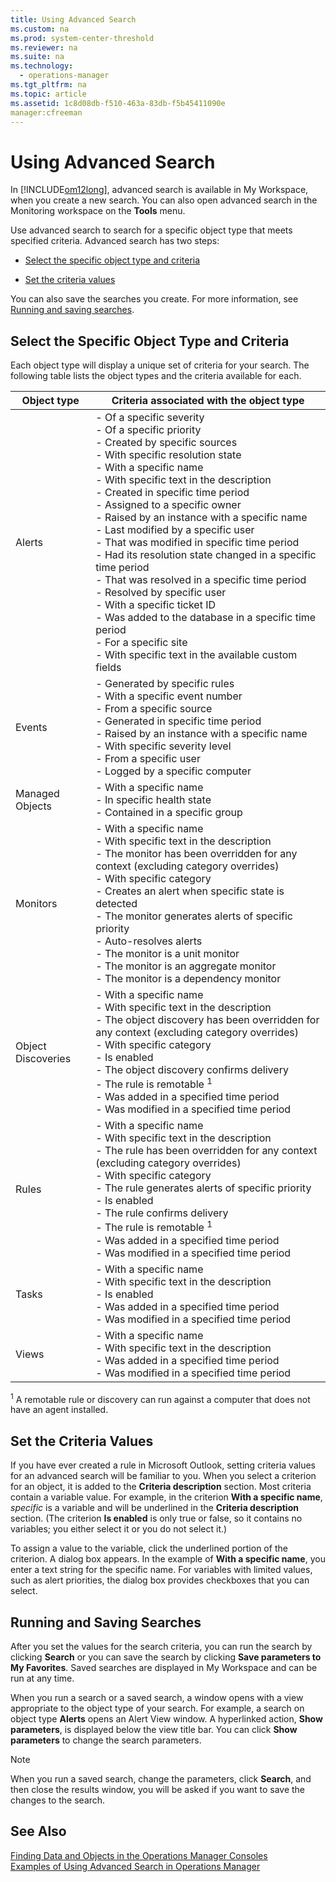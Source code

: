 ```yaml
---
title: Using Advanced Search
ms.custom: na
ms.prod: system-center-threshold
ms.reviewer: na
ms.suite: na
ms.technology: 
  - operations-manager
ms.tgt_pltfrm: na
ms.topic: article
ms.assetid: 1c8d08db-f510-463a-83db-f5b45411090e
manager:cfreeman
---
```

# Using Advanced Search
In [!INCLUDE[om12long](../../om/manage/includes/om12long_md.md)], advanced search is available in My Workspace, when you create a new search. You can also open advanced search in the Monitoring workspace on the **Tools** menu.  
  
Use advanced search to search for a specific object type that meets specified criteria. Advanced search has two steps:  
  
-   [Select the specific object type and criteria](../../om/manage/Using-Advanced-Search.md#BKMK_Selectthespecificobjecttype)  
  
-   [Set the criteria values](../../om/manage/Using-Advanced-Search.md#BKMK_Setthecriteriaandvalues)  
  
You can also save the searches you create. For more information, see [Running and saving searches](../../om/manage/Using-Advanced-Search.md#bkmk_runningandsavingsearches).  
  
## <a name="BKMK_Selectthespecificobjecttype"></a>Select the Specific Object Type and Criteria  
Each object type will display a unique set of criteria for your search. The following table lists the object types and the criteria available for each.  
  
|Object type|Criteria associated with the object type|  
|---------------|--------------------------------------------|  
|Alerts|-   Of a specific severity<br />-   Of a specific priority<br />-   Created by specific sources<br />-   With specific resolution state<br />-   With a specific name<br />-   With specific text in the description<br />-   Created in specific time period<br />-   Assigned to a specific owner<br />-   Raised by an instance with a specific name<br />-   Last modified by a specific user<br />-   That was modified in specific time period<br />-   Had its resolution state changed in a specific time period<br />-   That was resolved in a specific time period<br />-   Resolved by specific user<br />-   With a specific ticket ID<br />-   Was added to the database in a specific time period<br />-   For a specific site<br />-   With specific text in the available custom fields|  
|Events|-   Generated by specific rules<br />-   With a specific event number<br />-   From a specific source<br />-   Generated in specific time period<br />-   Raised by an instance with a specific name<br />-   With specific severity level<br />-   From a specific user<br />-   Logged by a specific computer|  
|Managed Objects|-   With a specific name<br />-   In specific health state<br />-   Contained in a specific group|  
|Monitors|-   With a specific name<br />-   With specific text in the description<br />-   The monitor has been overridden for any context \(excluding category overrides\)<br />-   With specific category<br />-   Creates an alert when specific state is detected<br />-   The monitor generates alerts of specific priority<br />-   Auto\-resolves alerts<br />-   The monitor is a unit monitor<br />-   The monitor is an aggregate monitor<br />-   The monitor is a dependency monitor|  
|Object Discoveries|-   With a specific name<br />-   With specific text in the description<br />-   The object discovery has been overridden for any context \(excluding category overrides\)<br />-   With specific category<br />-   Is enabled<br />-   The object discovery confirms delivery<br />-   The rule is remotable <sup>1</sup><br />-   Was added in a specified time period<br />-   Was modified in a specified time period|  
|Rules|-   With a specific name<br />-   With specific text in the description<br />-   The rule has been overridden for any context \(excluding category overrides\)<br />-   With specific category<br />-   The rule generates alerts of specific priority<br />-   Is enabled<br />-   The rule confirms delivery<br />-   The rule is remotable <sup>1</sup><br />-   Was added in a specified time period<br />-   Was modified in a specified time period|  
|Tasks|-   With a specific name<br />-   With specific text in the description<br />-   Is enabled<br />-   Was added in a specified time period<br />-   Was modified in a specified time period|  
|Views|-   With a specific name<br />-   With specific text in the description<br />-   Was added in a specified time period<br />-   Was modified in a specified time period|  
  
<sup>1</sup> A remotable rule or discovery can run against a computer that does not have an agent installed.  
  
## <a name="BKMK_Setthecriteriaandvalues"></a>Set the Criteria Values  
If you have ever created a rule in Microsoft Outlook, setting criteria values for an advanced search will be familiar to you. When you select a criterion for an object, it is added to the **Criteria description** section. Most criteria contain a variable value. For example, in the criterion **With a specific name**, *specific* is a variable and will be underlined in the **Criteria description** section. \(The criterion **Is enabled** is only true or false, so it contains no variables; you either select it or you do not select it.\)  
  
To assign a value to the variable, click the underlined portion of the criterion. A dialog box appears. In the example of **With a specific name**, you enter a text string for the specific name. For variables with limited values, such as alert priorities, the dialog box provides checkboxes that you can select.  
  
## <a name="bkmk_runningandsavingsearches"></a>Running and Saving Searches  
After you set the values for the search criteria, you can run the search by clicking **Search** or you can save the search by clicking **Save parameters to My Favorites**. Saved searches are displayed in My Workspace and can be run at any time.  
  
When you run a search or a saved search, a window opens with a view appropriate to the object type of your search. For example, a search on object type **Alerts** opens an Alert View window. A hyperlinked action, **Show parameters**, is displayed below the view title bar. You can click **Show parameters** to change the search parameters.  
  
> [!NOTE]  
> When you run a saved search, change the parameters, click **Search**, and then close the results window, you will be asked if you want to save the changes to the search.  
  
## See Also  
[Finding Data and Objects in the Operations Manager Consoles](../../om/manage/Finding-Data-and-Objects-in-the-Operations-Manager-Consoles.md)  
[Examples of Using Advanced Search in Operations Manager](../../om/manage/Examples-of-Using-Advanced-Search-in-Operations-Manager.md)  
  
